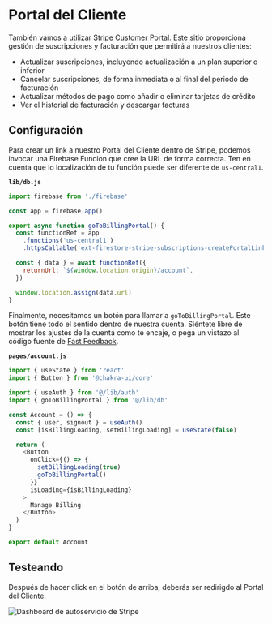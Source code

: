 # Portal del Cliente

También vamos a utilizar [Stripe Customer Portal](https://stripe.com/docs/billing/subscriptions/customer-portal). Este sitio proporciona gestión de suscripciones y facturación que permitirá a nuestros clientes:

- Actualizar suscripciones, incluyendo actualización a un plan superior o inferior
- Cancelar suscripciones, de forma inmediata o al final del periodo de facturación
- Actualizar métodos de pago como añadir o eliminar tarjetas de crédito
- Ver el historial de facturación y descargar facturas

## Configuración

Para crear un link a nuestro Portal del Cliente dentro de Stripe, podemos invocar una Firebase Funcion que cree la URL de forma correcta. Ten en cuenta que lo localización de tu función puede ser diferente de `us-central1`.

**`lib/db.js`**

```js
import firebase from './firebase'

const app = firebase.app()

export async function goToBillingPortal() {
  const functionRef = app
    .functions('us-central1')
    .httpsCallable('ext-firestore-stripe-subscriptions-createPortalLink')

  const { data } = await functionRef({
    returnUrl: `${window.location.origin}/account`,
  })

  window.location.assign(data.url)
}
```

Finalmente, necesitamos un botón para llamar a `goToBillingPortal`. Este botón tiene todo el sentido dentro de nuestra cuenta. Siéntete libre de mostrar los ajustes de la cuenta como te encaje, o pega un vistazo al código fuente de [Fast Feedback](https://github.com/leerob/fastfeedback/blob/master/pages/account.js).

**`pages/account.js`**

```js
import { useState } from 'react'
import { Button } from '@chakra-ui/core'

import { useAuth } from '@/lib/auth'
import { goToBillingPortal } from '@/lib/db'

const Account = () => {
  const { user, signout } = useAuth()
  const [isBillingLoading, setBillingLoading] = useState(false)

  return (
    <Button
      onClick={() => {
        setBillingLoading(true)
        goToBillingPortal()
      }}
      isLoading={isBillingLoading}
    >
      Manage Billing
    </Button>
  )
}

export default Account
```

## Testeando

Después de hacer click en el botón de arriba, deberás ser redirigdo al Portal del Cliente.

![Dashboard de autoservicio de Stripe](/stripe-self-service.png)
